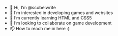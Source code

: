 - 👋 Hi, I’m @scobelwrite
- 👀 I’m interested in developing games and websites
- 🌱 I’m currently learning HTML and CSS5
- 💞️ I’m looking to collaborate on game development
- 📫 How to reach me in here :)
